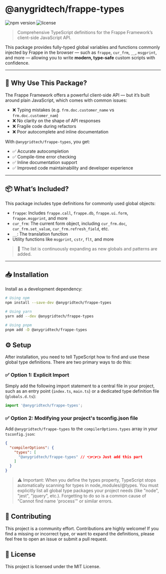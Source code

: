 # @anygridtech/frappe-types

![npm version](https://img.shields.io/npm/v/%40anygridtech%2Ffrappe-types.svg)
![license](https://img.shields.io/badge/License-MIT-blue.svg)

> Comprehensive TypeScript definitions for the Frappe Framework’s client-side JavaScript API.

This package provides fully-typed global variables and functions commonly injected by Frappe in the browser — such as `frappe`, `cur_frm`, `__`, `msgprint`, and more — allowing you to write **modern, type-safe** custom scripts with confidence.

---

## 🚀 Why Use This Package?

The Frappe Framework offers a powerful client-side API — but it’s built around plain JavaScript, which comes with common issues:

- ❌ Typing mistakes (e.g. `frm.doc.customer_name` vs `frm.doc.customer_nam`)
- ❌ No clarity on the shape of API responses
- ❌ Fragile code during refactors
- ❌ Poor autocomplete and inline documentation

With `@anygridtech/frappe-types`, you get:

- ✅ Accurate autocompletion  
- ✅ Compile-time error checking  
- ✅ Inline documentation support  
- ✅ Improved code maintainability and developer experience

---

## 📦 What’s Included?

This package includes type definitions for commonly used global objects:

- `frappe`: Includes `frappe.call`, `frappe.db`, `frappe.ui.form`, `frappe.msgprint`, and more
- `cur_frm`: The current form object, including `cur_frm.doc`, `cur_frm.set_value`, `cur_frm.refresh_field`, etc.
- `__`: The translation function
- Utility functions like `msgprint`, `cstr`, `flt`, and more

> 🧩 The list is continuously expanding as new globals and patterns are added.

---

## 📥 Installation

Install as a development dependency:

```bash
# Using npm
npm install --save-dev @anygridtech/frappe-types

# Using yarn
yarn add --dev @anygridtech/frappe-types

# Using pnpm
pnpm add -D @anygridtech/frappe-types
```

## ⚙️ Setup

After installation, you need to tell TypeScript how to find and use these global type definitions. There are two primary ways to do this:

### ✅ Option 1: Explicit Import

Simply add the following import statement to a central file in your project, such as an entry point (`index.ts`, `main.ts`) or a dedicated type definition file (`globals.d.ts`):

```ts
import '@anygridtech/frappe-types';
```

### ✅ Option 2: Modifying your project's tsconfig.json file

Add `@anygridtech/frappe-types` to the `compilerOptions.types` array in your `tsconfig.json`:

```json
{
  "compilerOptions": {
    "types": [
      "@anygridtech/frappe-types" // 👈👈👈 Just add this part
    ]
  }
}
```

> ⚠️ Important: When you define the types property, TypeScript stops automatically scanning for types in node_modules/@types. You must explicitly list all global type packages your project needs (like "node", "jest", "jquery", etc.). Forgetting to do so is a common cause of "Cannot find name 'process'" or similar errors.

## 🤝 Contributing

This project is a community effort. Contributions are highly welcome!
If you find a missing or incorrect type, or want to expand the definitions, please feel free to open an issue or submit a pull request.

## 📝 License

This project is licensed under the MIT License.
